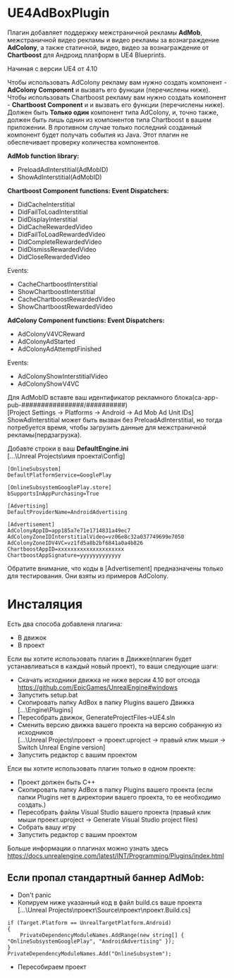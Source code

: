 # UE4AdBoxPlugin

Плагин добавляет поддержку межстраничной рекламы **AdMob**, межстраничной видео рекламы и видео рекламы за вознаграждение **AdColony**, а 
также статичной, видео, видео за вознаграждение от **Chartboost** для Андроид платформ в UE4 Blueprints.

Начиная с версии UE4 от 4.10

Чтобы использовать AdColony рекламу вам нужно создать компонент - **AdColony Component** и вызвать его функции 
(перечислены ниже). Чтобы использовать Chartboost рекламу вам нужно создать компонент - **Chartboost Component** и и вызвать его функции
(перечислены ниже). Должен быть **Только один** компонент типа AdColony, и, точно также, должен быть лишь однин из 
компонентов типа Chartboost в вашем приложении. В противном случае только последний созданный компонент будет получать события 
из Java. Этот плагин не обеспечивает проверку количества компонентов.

**AdMob function library:**
* PreloadAdInterstitial(AdMobID)
* ShowAdInterstitial(AdMobID)

**Chartboost Component functions: Event Dispatchers:**
* DidCacheInterstitial
* DidFailToLoadInterstitial
* DidDisplayInterstitial
* DidCacheRewardedVideo
* DidFailToLoadRewardedVideo
* DidCompleteRewardedVideo
* DidDismissRewardedVideo
* DidCloseRewardedVideo

Events:
* CacheChartboostInterstitial
* ShowChartboostInterstitial
* CacheChartboostRewardedVideo
* ShowChartboostRewardedVideo

**AdColony Component functions: Event Dispatchers:**
* AdColonyV4VCReward
* AdColonyAdStarted
* AdColonyAdAttemptFinished

Events:
* AdColonyShowInterstitialVideo
* AdColonyShowV4VC

Для AdMobID вставте ваш идентификатор рекламного блока(ca-app-pub-################/##########)<br>
[Project Settings -> Platforms -> Android -> Ad Mob Ad Unit IDs]<br>
ShowAdInterstitial может быть вызван без PreloadAdInterstitial, но тогда потребуется время, чтобы загрузить данные для межстраничной рекламы(пердзагрузка).

Добавте строки в ваш **DefaultEngine.ini**<br>
[...\Unreal Projects\имя проекта\Config]<br>
```
[OnlineSubsystem]
DefaultPlatformService=GooglePlay

[OnlineSubsystemGooglePlay.store]
bSupportsInAppPurchasing=True

[Advertising]
DefaultProviderName=AndroidAdvertising

[Advertisement]
AdColonyAppID=app185a7e71e1714831a49ec7
AdColonyZoneIDInterstitialVideo=vz06e8c32a037749699e7050
AdColonyZoneIDV4VC=vz1fd5a8b2bf6841a0a4b826
ChartboostAppID=xxxxxxxxxxxxxxxxxxxxx
ChartboostAppSignature=yyyyyyyyyyyyy
```
Обратите внимание, что коды в [Advertisement] предназначены только для тестирования. Они взяты из примеров AdColony.<br>
# Инсталяция
Есть два способа добавленя плагина:
* В движок
* В проект<br>

Если вы хотите использовать плагин в Движке(плагин будет устанавливаться в каждый новый проект), то ваши следующие шаги:
* Скачать исходники движка не ниже версии 4.10 вот отсюда https://github.com/EpicGames/UnrealEngine#windows
* Запустить setup.bat
* Скопировать папку AdBox в папку Plugins вашего Движка [...\Engine\Plugins]
* Пересобрать движок, GenerateProjectFiles->UE4.sln
* Сменить версию движка вашего проекта на версию собранную из исходников <br>[...\Unreal Projects\проект -> проект.uproject -> правый клик мыши -> Switch Unreal Engine version]
* Запустить редактор с вашим проектом

Елси вы хотите использовать плагин только в одном проекте:
* Проект должен быть C++
* Скопировать папку AdBox в папку Plugins вашего проекта (если папки Plugins нет в директории вашего проекта, то ее необходимо создать.)
* Пересобрать файлы Visual Studio вашего проекта (правый клик мыши проект.uproject -> Generate Visual Studio project files)
* Собрать вашу игру
* Запустить редактор с вашим проектом<br>

Больше информации о плагинах можно узнать здесь https://docs.unrealengine.com/latest/INT/Programming/Plugins/index.html

## Если пропал стандартный баннер AdMob:
* Don't panic
* Копируем ниже указанный код в файл build.cs ваше проекта<br>
[...\Unreal Projects\проект\Source\проект\проект.Build.cs]
```
if (Target.Platform == UnrealTargetPlatform.Android)
{
    PrivateDependencyModuleNames.AddRange(new string[] { "OnlineSubsystemGooglePlay", "AndroidAdvertising" });
}
PrivateDependencyModuleNames.Add("OnlineSubsystem");
```
* Пересобираем проект
